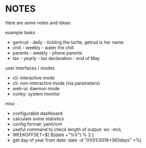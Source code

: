 # NOTES

Here are some notes and ideas:

example tasks
- gertrud - daily - tickling the turtle, getrud is her name
- chili - weekly - water the chili
- parents - weekly - phone parents
- tax - yearly - tax declaration - end of May

user interfaces / modes
- cli: interactive mode
- cli: non-interactive mode (via parameters)
- web-ui: daemon mode
- conky: system monitor

misc
- configurable dashboard
- calculate some statistics
- config format: yaml/xml
- useful command to check length of output: wc -mcL
- WEEKOFFSET=$[ $(date +"%V") % 2 ]
- get day of year from date: date -d "01/01/2018+365days" +%j
